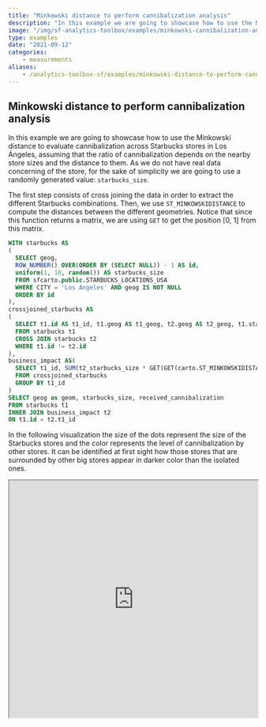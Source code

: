 ```yaml
---
title: "Minkowski distance to perform cannibalization analysis"
description: "In this example we are going to showcase how to use the Minkowski distance to evaluate cannibalization across Starbucks stores in Los Ángeles, assuming that the ratio of cannibalization depends on the nearby store sizes and the distance to them."
image: "/img/sf-analytics-toolbox/examples/minkowski-cannibalization-analysis.png"
type: examples
date: "2021-09-12"
categories:
    - measurements
aliases:
    - /analytics-toolbox-sf/examples/minkowski-distance-to-perform-cannibalization-analysis/
---
```

## Minkowski distance to perform cannibalization analysis

In this example we are going to showcase how to use the Minkowski distance to evaluate cannibalization across Starbucks stores in Los Ángeles, assuming that the ratio of cannibalization depends on the nearby store sizes and the distance to them. As we do not have real data concerning of the store, for the sake of simplicity we are going to use a randomly generated value: `starbucks_size`.

The first step consists of cross joining the data in order to extract the different Starbucks combinations. Then, we use `ST_MINKOWSKIDISTANCE` to compute the distances between the different geometries. Notice that since this function returns a matrix, we are using `GET` to get the position [0, 1] from this matrix.

```sql
WITH starbucks AS
(
  SELECT geog,
  ROW_NUMBER() OVER(ORDER BY (SELECT NULL)) - 1 AS id,
  uniform(1, 10, random()) AS starbucks_size
  FROM sfcarto.public.STARBUCKS_LOCATIONS_USA
  WHERE CITY = 'Los Angeles' AND geog IS NOT NULL
  ORDER BY id
),
crossjoined_starbucks AS
(
  SELECT t1.id AS t1_id, t1.geog AS t1_geog, t2.geog AS t2_geog, t1.starbucks_size AS t1_starbucks_size, t2.starbucks_size AS t2_starbucks_size
  FROM starbucks t1
  CROSS JOIN starbucks t2
  WHERE t1.id != t2.id
),
business_impact AS(
  SELECT t1_id, SUM(t2_starbucks_size * GET(GET(carto.ST_MINKOWSKIDISTANCE(ARRAY_CONSTRUCT(ST_ASGEOJSON(t1_geog)::STRING,ST_ASGEOJSON(t2_geog)::STRING)), 0), 1)) AS received_cannibalization
  FROM crossjoined_starbucks
  GROUP BY t1_id
)
SELECT geog as geom, starbucks_size, received_cannibalization
FROM starbucks t1
INNER JOIN business_impact t2
ON t1.id = t2.t1_id
```

In the following visualization the size of the dots represent the size of the Starbucks stores and the color represents the level of cannibalization by other stores. It can be identified at first sight how those stores that are surrounded by other big stores appear in darker color than the isolated ones.

<iframe height=480px width=100% style='margin-bottom:20px' src="https://public.carto.com/builder/325572b5-62d3-4062-af9f-5c5af8249bb1" title="Starbucks locations in the US aggregated in an quadkey grid of resolution 10."></iframe>
